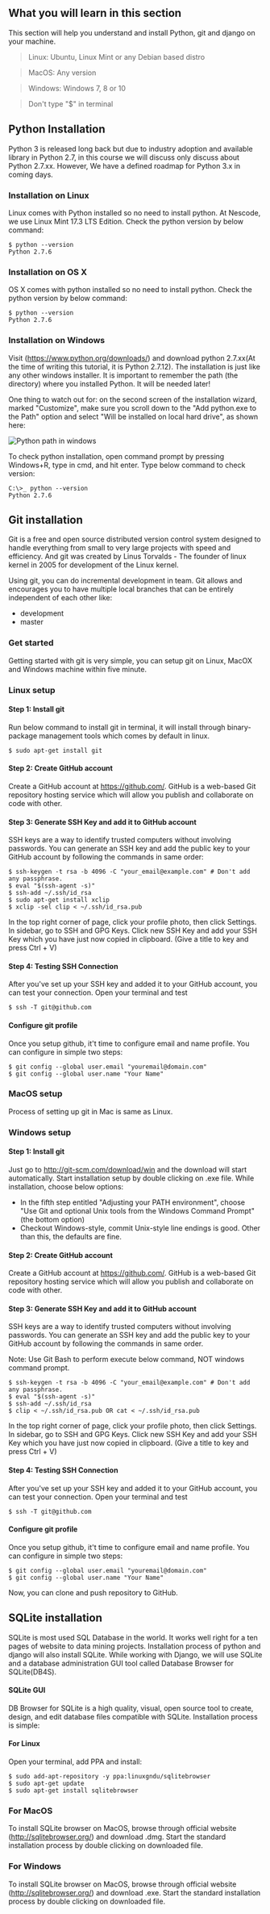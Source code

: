 ## What you will learn in this section

This section will help you understand and install Python, git and django on your machine.
> Linux: Ubuntu, Linux Mint or any Debian based distro

> MacOS: Any version

> Windows: Windows 7, 8 or 10

> Don't type "$" in terminal

## Python Installation
Python 3 is released long back but due to industry adoption and available library in Python 2.7, in this course we will discuss only discuss about Python 2.7.xx. However, We have a defined roadmap for Python 3.x in coming days.

### Installation on Linux
Linux comes with Python installed so no need to install python. At Nescode, we use Linux Mint 17.3 LTS Edition.
Check the python version by below command:

```
$ python --version
Python 2.7.6
```

### Installation on OS X
OS X comes with python installed so no need to install python. Check the python version by below command:

```
$ python --version
Python 2.7.6
```

### Installation on Windows
Visit (https://www.python.org/downloads/) and download python 2.7.xx(At the time of writing this tutorial, it is Python 2.7.12). The installation is just like any other windows installer. It is important to remember the path (the directory) where you installed Python. It will be needed later!

One thing to watch out for: on the second screen of the installation wizard, marked "Customize", make sure you scroll down to the "Add python.exe to the Path" option and select "Will be installed on local hard drive", as shown here:

![Python path in windows](https://s3.amazonaws.com/nescodehellodjango/tutorial/msi_install_path.png)

To check python installation, open command prompt by pressing Windows+R, type in cmd, and hit enter. Type below command to check version:

```
C:\>_ python --version
Python 2.7.6
```

## Git installation
Git is a free and open source distributed version control system designed to handle everything from small to very large projects with speed and efficiency. And git was created by Linus Torvalds - The founder of linux kernel in 2005 for development of the Linux kernel.

Using git, you can do incremental development in team. Git allows and encourages you to have multiple local branches that can be entirely independent of each other like:
- development
- master

### Get started
Getting started with git is very simple, you can setup git on Linux, MacOX and Windows machine within five minute.

### Linux setup

#### Step 1: Install git
Run below command to install git in terminal, it will install through binary-package management tools which comes by default in linux.
```
$ sudo apt-get install git
```
#### Step 2: Create GitHub account
Create a GitHub account at https://github.com/. GitHub is a web-based Git repository hosting service which will allow you publish and collaborate on code with other.

#### Step 3: Generate SSH Key and add it to GitHub account
SSH keys are a way to identify trusted computers without involving passwords. You can generate an SSH key and add the public key to your GitHub account by following the commands in same order:
```
$ ssh-keygen -t rsa -b 4096 -C "your_email@example.com" # Don't add any passphrase.
$ eval "$(ssh-agent -s)"
$ ssh-add ~/.ssh/id_rsa
$ sudo apt-get install xclip
$ xclip -sel clip < ~/.ssh/id_rsa.pub
```
In the top right corner of page, click your profile photo, then click Settings. In sidebar, go to SSH and GPG Keys. Click new SSH Key and add your SSH Key which you have just now copied in clipboard. (Give a title to key and press Ctrl + V)

#### Step 4: Testing SSH Connection
After you've set up your SSH key and added it to your GitHub account, you can test your connection. Open your terminal and test
```
$ ssh -T git@github.com
```

#### Configure git profile
Once you setup github, it't time to configure email and name profile. You can configure in simple two steps:
```
$ git config --global user.email "youremail@domain.com"
$ git config --global user.name "Your Name"
```

### MacOS setup
Process of setting up git in Mac is same as Linux.

### Windows setup

#### Step 1: Install git
Just go to http://git-scm.com/download/win and the download will start automatically. Start installation setup by double clicking on .exe file. While installation, choose below options:
- In the fifth step entitled "Adjusting your PATH environment", choose "Use Git and optional Unix tools from the Windows Command Prompt" (the bottom option)
- Checkout Windows-style, commit Unix-style line endings is good.
Other than this, the defaults are fine.

#### Step 2: Create GitHub account
Create a GitHub account at https://github.com/. GitHub is a web-based Git repository hosting service which will allow you publish and collaborate on code with other.

#### Step 3: Generate SSH Key and add it to GitHub account
SSH keys are a way to identify trusted computers without involving passwords. You can generate an SSH key and add the public key to your GitHub account by following the commands in same order.

Note: Use Git Bash to perform execute below command, NOT windows command prompt.
```
$ ssh-keygen -t rsa -b 4096 -C "your_email@example.com" # Don't add any passphrase.
$ eval "$(ssh-agent -s)"
$ ssh-add ~/.ssh/id_rsa
$ clip < ~/.ssh/id_rsa.pub OR cat < ~/.ssh/id_rsa.pub
```
In the top right corner of page, click your profile photo, then click Settings. In sidebar, go to SSH and GPG Keys. Click new SSH Key and add your SSH Key which you have just now copied in clipboard. (Give a title to key and press Ctrl + V)

#### Step 4: Testing SSH Connection
After you've set up your SSH key and added it to your GitHub account, you can test your connection. Open your terminal and test
```
$ ssh -T git@github.com
```

#### Configure git profile
Once you setup github, it't time to configure email and name profile. You can configure in simple two steps:
```
$ git config --global user.email "youremail@domain.com"
$ git config --global user.name "Your Name"
```
Now, you can clone and push repository to GitHub.

## SQLite installation
SQLite is most used SQL Database in the world. It works well right for a ten pages of website to data mining projects. Installation process of python and django will also install SQLite. While working with Django, we will use SQLite and a database administration GUI tool called Database Browser for SQLite(DB4S).

#### SQLite GUI
DB Browser for SQLite is a high quality, visual, open source tool to create, design, and edit database files compatible with SQLite. Installation process is simple:

#### For Linux
Open your terminal, add PPA and install:
```
$ sudo add-apt-repository -y ppa:linuxgndu/sqlitebrowser
$ sudo apt-get update
$ sudo apt-get install sqlitebrowser
```
### For MacOS
To install SQLite browser on MacOS, browse through official website (http://sqlitebrowser.org/) and download .dmg. Start the standard installation process by double clicking on downloaded file.

### For Windows
To install SQLite browser on MacOS, browse through official website (http://sqlitebrowser.org/) and download .exe. Start the standard installation process by double clicking on downloaded file.
